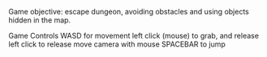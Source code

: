 Game objective:
escape dungeon, avoiding obstacles and using objects hidden in the map.

Game Controls
WASD for movement
left click (mouse) to grab, and release left click to release
move camera with mouse
SPACEBAR to jump
